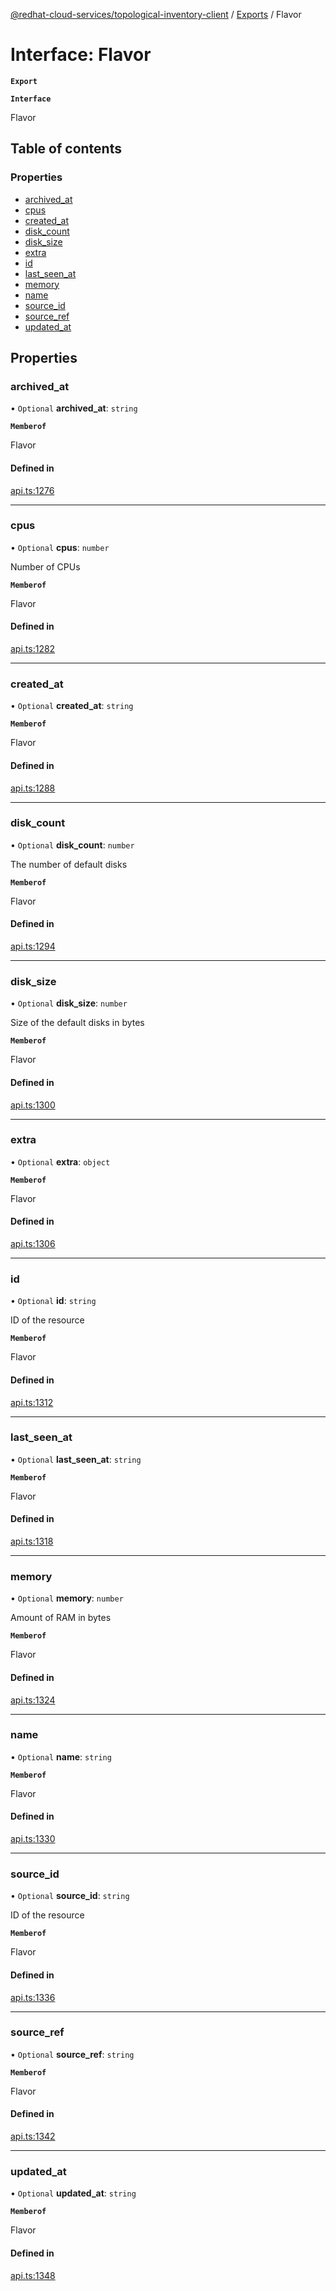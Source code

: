 [@redhat-cloud-services/topological-inventory-client](../README.md) / [Exports](../modules.md) / Flavor

# Interface: Flavor

**`Export`**

**`Interface`**

Flavor

## Table of contents

### Properties

- [archived\_at](Flavor.md#archived_at)
- [cpus](Flavor.md#cpus)
- [created\_at](Flavor.md#created_at)
- [disk\_count](Flavor.md#disk_count)
- [disk\_size](Flavor.md#disk_size)
- [extra](Flavor.md#extra)
- [id](Flavor.md#id)
- [last\_seen\_at](Flavor.md#last_seen_at)
- [memory](Flavor.md#memory)
- [name](Flavor.md#name)
- [source\_id](Flavor.md#source_id)
- [source\_ref](Flavor.md#source_ref)
- [updated\_at](Flavor.md#updated_at)

## Properties

### archived\_at

• `Optional` **archived\_at**: `string`

**`Memberof`**

Flavor

#### Defined in

[api.ts:1276](https://github.com/mkholjuraev/javascript-clients/blob/master/packages/topological-inventory/api.ts#L1276)

___

### cpus

• `Optional` **cpus**: `number`

Number of CPUs

**`Memberof`**

Flavor

#### Defined in

[api.ts:1282](https://github.com/mkholjuraev/javascript-clients/blob/master/packages/topological-inventory/api.ts#L1282)

___

### created\_at

• `Optional` **created\_at**: `string`

**`Memberof`**

Flavor

#### Defined in

[api.ts:1288](https://github.com/mkholjuraev/javascript-clients/blob/master/packages/topological-inventory/api.ts#L1288)

___

### disk\_count

• `Optional` **disk\_count**: `number`

The number of default disks

**`Memberof`**

Flavor

#### Defined in

[api.ts:1294](https://github.com/mkholjuraev/javascript-clients/blob/master/packages/topological-inventory/api.ts#L1294)

___

### disk\_size

• `Optional` **disk\_size**: `number`

Size of the default disks in bytes

**`Memberof`**

Flavor

#### Defined in

[api.ts:1300](https://github.com/mkholjuraev/javascript-clients/blob/master/packages/topological-inventory/api.ts#L1300)

___

### extra

• `Optional` **extra**: `object`

**`Memberof`**

Flavor

#### Defined in

[api.ts:1306](https://github.com/mkholjuraev/javascript-clients/blob/master/packages/topological-inventory/api.ts#L1306)

___

### id

• `Optional` **id**: `string`

ID of the resource

**`Memberof`**

Flavor

#### Defined in

[api.ts:1312](https://github.com/mkholjuraev/javascript-clients/blob/master/packages/topological-inventory/api.ts#L1312)

___

### last\_seen\_at

• `Optional` **last\_seen\_at**: `string`

**`Memberof`**

Flavor

#### Defined in

[api.ts:1318](https://github.com/mkholjuraev/javascript-clients/blob/master/packages/topological-inventory/api.ts#L1318)

___

### memory

• `Optional` **memory**: `number`

Amount of RAM in bytes

**`Memberof`**

Flavor

#### Defined in

[api.ts:1324](https://github.com/mkholjuraev/javascript-clients/blob/master/packages/topological-inventory/api.ts#L1324)

___

### name

• `Optional` **name**: `string`

**`Memberof`**

Flavor

#### Defined in

[api.ts:1330](https://github.com/mkholjuraev/javascript-clients/blob/master/packages/topological-inventory/api.ts#L1330)

___

### source\_id

• `Optional` **source\_id**: `string`

ID of the resource

**`Memberof`**

Flavor

#### Defined in

[api.ts:1336](https://github.com/mkholjuraev/javascript-clients/blob/master/packages/topological-inventory/api.ts#L1336)

___

### source\_ref

• `Optional` **source\_ref**: `string`

**`Memberof`**

Flavor

#### Defined in

[api.ts:1342](https://github.com/mkholjuraev/javascript-clients/blob/master/packages/topological-inventory/api.ts#L1342)

___

### updated\_at

• `Optional` **updated\_at**: `string`

**`Memberof`**

Flavor

#### Defined in

[api.ts:1348](https://github.com/mkholjuraev/javascript-clients/blob/master/packages/topological-inventory/api.ts#L1348)
